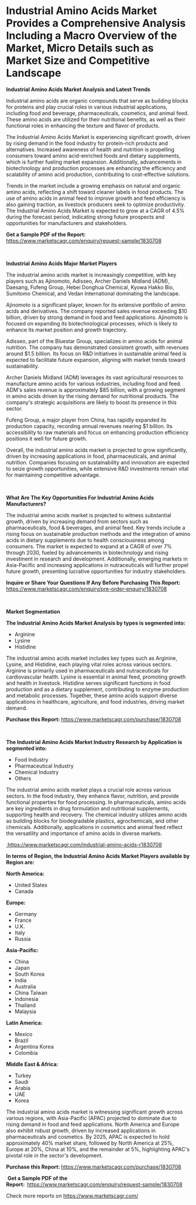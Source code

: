 <p><h1>Industrial Amino Acids Market Provides a Comprehensive Analysis Including a Macro Overview of the Market, Micro Details such as Market Size and Competitive Landscape</h1></p><p><strong>Industrial Amino Acids Market Analysis and Latest Trends</strong></p>
<p><p>Industrial amino acids are organic compounds that serve as building blocks for proteins and play crucial roles in various industrial applications, including food and beverage, pharmaceuticals, cosmetics, and animal feed. These amino acids are utilized for their nutritional benefits, as well as their functional roles in enhancing the texture and flavor of products.</p><p>The Industrial Amino Acids Market is experiencing significant growth, driven by rising demand in the food industry for protein-rich products and alternatives. Increased awareness of health and nutrition is propelling consumers toward amino acid-enriched foods and dietary supplements, which is further fueling market expansion. Additionally, advancements in biotechnology and production processes are enhancing the efficiency and scalability of amino acid production, contributing to cost-effective solutions.</p><p>Trends in the market include a growing emphasis on natural and organic amino acids, reflecting a shift toward cleaner labels in food products. The use of amino acids in animal feed to improve growth and feed efficiency is also gaining traction, as livestock producers seek to optimize productivity. The Industrial Amino Acids Market is expected to grow at a CAGR of 4.5% during the forecast period, indicating strong future prospects and opportunities for manufacturers and stakeholders.</p></p>
<p><strong>Get a Sample PDF of the Report:&nbsp;</strong> <a href="https://www.marketscagr.com/enquiry/request-sample/1830708?utm_campaign=2239&utm_medium=2&utm_source=Github&utm_content=ia&utm_term=03022025&utm_id=industrial-amino-acids">https://www.marketscagr.com/enquiry/request-sample/1830708</a></p>
<p>&nbsp;</p>
<p><strong>Industrial Amino Acids Major Market Players</strong></p>
<p><p>The industrial amino acids market is increasingly competitive, with key players such as Ajinomoto, Adisseo, Archer Daniels Midland (ADM), Daesang, Fufeng Group, Hebei Donghua Chemical, Kyowa Hakko Bio, Sumitomo Chemical, and Vedan International dominating the landscape.</p><p>Ajinomoto is a significant player, known for its extensive portfolio of amino acids and derivatives. The company reported sales revenue exceeding $10 billion, driven by strong demand in food and feed applications. Ajinomoto is focused on expanding its biotechnological processes, which is likely to enhance its market position and growth trajectory.</p><p>Adisseo, part of the Bluestar Group, specializes in amino acids for animal nutrition. The company has demonstrated consistent growth, with revenues around $1.5 billion. Its focus on R&D initiatives in sustainable animal feed is expected to facilitate future expansion, aligning with market trends toward sustainability.</p><p>Archer Daniels Midland (ADM) leverages its vast agricultural resources to manufacture amino acids for various industries, including food and feed. ADM's sales revenue is approximately $85 billion, with a growing segment in amino acids driven by the rising demand for nutritional products. The company's strategic acquisitions are likely to boost its presence in this sector.</p><p>Fufeng Group, a major player from China, has rapidly expanded its production capacity, recording annual revenues nearing $1 billion. Its accessibility to raw materials and focus on enhancing production efficiency positions it well for future growth.</p><p>Overall, the industrial amino acids market is projected to grow significantly, driven by increasing applications in food, pharmaceuticals, and animal nutrition. Companies focusing on sustainability and innovation are expected to seize growth opportunities, while extensive R&D investments remain vital for maintaining competitive advantage.</p></p>
<p>&nbsp;</p>
<p><strong>What Are The Key Opportunities For Industrial Amino Acids Manufacturers?</strong></p>
<p><p>The industrial amino acids market is projected to witness substantial growth, driven by increasing demand from sectors such as pharmaceuticals, food & beverages, and animal feed. Key trends include a rising focus on sustainable production methods and the integration of amino acids in dietary supplements due to health consciousness among consumers. The market is expected to expand at a CAGR of over 7% through 2030, fueled by advancements in biotechnology and rising investment in research and development. Additionally, emerging markets in Asia-Pacific and increasing applications in nutraceuticals will further propel future growth, presenting lucrative opportunities for industry stakeholders.</p></p>
<p><strong>Inquire or Share Your Questions If Any Before Purchasing This Report:</strong> <a href="https://www.marketscagr.com/enquiry/pre-order-enquiry/1830708?utm_campaign=2239&utm_medium=2&utm_source=Github&utm_content=ia&utm_term=03022025&utm_id=industrial-amino-acids">https://www.marketscagr.com/enquiry/pre-order-enquiry/1830708</a></p>
<p>&nbsp;</p>
<p><strong>Market Segmentation</strong></p>
<p><strong>The Industrial Amino Acids Market Analysis by types is segmented into:</strong></p>
<p><ul><li>Arginine</li><li>Lysine</li><li>Histidine</li></ul></p>
<p><p>The industrial amino acids market includes key types such as Arginine, Lysine, and Histidine, each playing vital roles across various sectors. Arginine is primarily used in pharmaceuticals and nutraceuticals for cardiovascular health. Lysine is essential in animal feed, promoting growth and health in livestock. Histidine serves significant functions in food production and as a dietary supplement, contributing to enzyme production and metabolic processes. Together, these amino acids support diverse applications in healthcare, agriculture, and food industries, driving market demand.</p></p>
<p><strong>Purchase this Report:&nbsp;</strong><a href="https://www.marketscagr.com/purchase/1830708?utm_campaign=2239&utm_medium=2&utm_source=Github&utm_content=ia&utm_term=03022025&utm_id=industrial-amino-acids">https://www.marketscagr.com/purchase/1830708</a></p>
<p>&nbsp;</p>
<p><strong>The Industrial Amino Acids Market Industry Research by Application is segmented into:</strong></p>
<p><ul><li>Food Industry</li><li>Pharmaceutical Industry</li><li>Chemical Industry</li><li>Others</li></ul></p>
<p><p>The industrial amino acids market plays a crucial role across various sectors. In the food industry, they enhance flavor, nutrition, and provide functional properties for food processing. In pharmaceuticals, amino acids are key ingredients in drug formulation and nutritional supplements, supporting health and recovery. The chemical industry utilizes amino acids as building blocks for biodegradable plastics, agrochemicals, and other chemicals. Additionally, applications in cosmetics and animal feed reflect the versatility and importance of amino acids in diverse markets.</p></p>
<p><a href="https://www.marketscagr.com/industrial-amino-acids-r1830708?utm_campaign=2239&utm_medium=2&utm_source=Github&utm_content=ia&utm_term=03022025&utm_id=industrial-amino-acids">&nbsp;https://www.marketscagr.com/industrial-amino-acids-r1830708</a></p>
<p><strong>In terms of Region, the Industrial Amino Acids Market Players available by Region are:</strong></p>
<p>
    <p> <strong> North America: </strong>
        <ul>
            <li>United States</li>
            <li>Canada</li>
        </ul>
        </p> 
    <p> <strong> Europe: </strong>
        <ul>
            <li>Germany</li>
            <li>France</li>
            <li>U.K.</li>
            <li>Italy</li>
            <li>Russia</li>
        </ul>
        </p> 
    <p> <strong> Asia-Pacific: </strong>
        <ul>
            <li>China</li>
            <li>Japan</li>
            <li>South Korea</li>
            <li>India</li>
            <li>Australia</li>
            <li>China Taiwan</li>
            <li>Indonesia</li>
            <li>Thailand</li>
            <li>Malaysia</li>
        </ul>
        </p> 
    <p> <strong> Latin America: </strong>
        <ul>
            <li>Mexico</li>
            <li>Brazil</li>
            <li>Argentina Korea</li>
            <li>Colombia</li>
        </ul>
        </p> 
    <p> <strong> Middle East & Africa: </strong>
        <ul>
            <li>Turkey</li>
            <li>Saudi</li>
            <li>Arabia</li>
            <li>UAE</li>
            <li>Korea</li>
        </ul>
    </p>
    </p>
<p><p>The industrial amino acids market is witnessing significant growth across various regions, with Asia-Pacific (APAC) projected to dominate due to rising demand in food and feed applications. North America and Europe also exhibit robust growth, driven by increased applications in pharmaceuticals and cosmetics. By 2025, APAC is expected to hold approximately 40% market share, followed by North America at 25%, Europe at 20%, China at 10%, and the remainder at 5%, highlighting APAC's pivotal role in the sector's development.</p></p>
<p><strong>Purchase this Report: </strong><a href="https://www.marketscagr.com/purchase/1830708?utm_campaign=2239&utm_medium=2&utm_source=Github&utm_content=ia&utm_term=03022025&utm_id=industrial-amino-acids">https://www.marketscagr.com/purchase/1830708</a></p>
<p>&nbsp;<strong>Get a Sample PDF of the Report:&nbsp;&nbsp;</strong><a href="https://www.marketscagr.com/enquiry/request-sample/1830708?utm_campaign=2239&utm_medium=2&utm_source=Github&utm_content=ia&utm_term=03022025&utm_id=industrial-amino-acids">https://www.marketscagr.com/enquiry/request-sample/1830708</a></p>
<p><strong></strong></p>
<p>Check more reports on <a href="https://www.marketscagr.com/?utm_campaign=2239&utm_medium=2&utm_source=Github&utm_content=ia&utm_term=03022025&utm_id=industrial-amino-acids">https://www.marketscagr.com/</a></p>